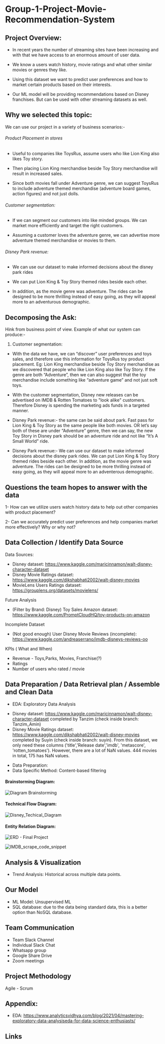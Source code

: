 # Group-1-Project-Movie-Recommendation-System

## Project Overview: 

- In recent years the number of streaming sites have been increasing and with that we have access to an enormous amount of user data. 

- We know a users watch history, movie ratings and what other similar movies or genres they like. 

- Using this dataset we want to predict user preferences and how to market certain products based on their interests. 

- Our ML model will be providing recommendations based on Disney franchises. But can be used with other streaming datasets as well.


## Why we selected this topic: 

We can use our project in a variety of business scenarios:-

###### Product Placement in stores
- Useful to companies like ToysRus, assume users who like Lion King also likes Toy story.

- Then placing Lion King merchandise beside Toy Story merchandise will result in increased sales. 

- Since both movies fall under Adventure genre, we can suggest ToysRus to include adventure themed merchandise (adventure board games, action figures) and not
just dolls.

###### Customer segmentation: 

- If we can segment our customers into like minded groups. We can market more efficiently and target the right customers.

- Assuming a customer loves the adventure genre, we can advertise more adventure themed merchandise or movies to them.

###### Disney Park revenue: 

- We can use our dataset to make informed decisions about the disney park rides 

- We can put Lion King & Toy Story themed rides beside each other. 

- In addition, as the movie genre was adventure. The rides can be designed to be more thrilling instead of easy going, as they will appeal more to an adventurous  demographic.


## Decomposing the Ask: 

Hink from business point of view. Example of what our system can produce:-

1. Customer segmentation:

* With the data we have, we can “discover” user preferences and toys sales, and therefore use this information for ToysRus toy product placement. Eg: Lion King merchandise beside Toy Story merchandise as we discovered that people who like Lion King also like Toy Story. If the genre are both “Adventure”, then we can also suggest that the toy merchandise include something like “adventure game” and not just soft toys.

* With the customer segmentation, Disney new releases can be advertised on IMDB & Rotten Tomatoes to "look alike" customers. Therefore Disney is spending the marketing ads funds in a targeted manner.

* Disney Park revenue:- the same can be said about park. Fast pass for Lion King & Toy Story as the same people like both movies. OR let’s say both of these are under “Adventure” genre, then we can say, the new Toy Story in Disney park should be an adventure ride and not like “It’s A Small World” ride.

* Disney Park revenue:- We can use our dataset to make informed decisions about the disney park rides. We can put Lion King & Toy Story themed rides beside each other. In addition, as the movie genre was adventure. The rides can be designed to be more thrilling instead of easy going, as they will appeal more to an adventerous demographic.

## Questions the team hopes to answer with the data

1- How can we utilize users watch history data to help out other companies with product placement?

2- Can we accurately predict user preferences and help companies market more effectively? Why or why not?


## Data Collection / Identify Data Source

Data Sources: 

- Disney dataset: https://www.kaggle.com/maricinnamon/walt-disney-character-dataset
- Disney Movie Ratings dataset: https://www.kaggle.com/dikshabhati2002/walt-disney-movies
- MovieLens Users Ratings dataset: https://grouplens.org/datasets/movielens/

Future Analysis
- (Filter by Brand: Disney) Toy Sales Amazon dataset: https://www.kaggle.com/PromptCloudHQ/toy-products-on-amazon

Incomplete Dataset
- (Not good enough) User Disney Movie Reviews (incomplete): https://www.kaggle.com/andreaserrano/imdb-disneys-reviews-oo

KPIs ( What and When)

- Revenue - Toys,Parks, Movies, Franchise(?)
- Ratings
- Number of users who rated / movie

## Data Preparation / Data Retrieval plan /  Assemble and Clean Data

- EDA: Exploratory Data Analysis
* Disney dataset: https://www.kaggle.com/maricinnamon/walt-disney-character-dataset completed by Tanzim (check inside branch: Tanzim_Amin)
* Disney Movie Ratings dataset: https://www.kaggle.com/dikshabhati2002/walt-disney-movies completed by Suyin (check inside branch: suyin). From this dataset, we only need these columns ('title','Release date','imdb', 'metascore', 'rotten_tomatoes'). However, there are a lot of NaN values. 444 movies in total, 175 has NaN values.

- Data Preparation:
- Data Specific Method: Content-based filtering

#### Brainstorming Diagram: 

![Diagram Brainstorming](https://user-images.githubusercontent.com/93067732/161170113-75ebb248-54ca-4963-b9bd-8930a1a5d5fe.JPG)

#### Technical Flow Diagram: 

![Disney_Techical_Diagram](https://user-images.githubusercontent.com/93067732/161170074-14f3234e-5f84-410b-b2b8-eabd703e5680.png)

#### Entity Relation Diagram: 

![ERD - Final Project ](https://user-images.githubusercontent.com/93067732/161170097-adc63260-ecbd-4b2b-8eba-1b360be93a0d.png)


![IMDB_scrape_code_snippet](https://user-images.githubusercontent.com/93067732/161175514-9ce1a90f-3031-4de9-8e33-19427e5a5b43.png)



## Analysis & Visualization

- Trend Analysis: Historical across multiple data points.

## Our Model

- ML Model: Unsupervised ML
- SQL database: due to the data being standard data, this is a better option than NoSQL database.

## Team Communication

- Team Slack Channel
- Individual Slack Chat
- Whatsapp group
- Google Share Drive
- Zoom meetings

## Project Methodology
Agile - Scrum

## Appendix: 
* EDA: https://www.analyticsvidhya.com/blog/2021/04/mastering-exploratory-data-analysiseda-for-data-science-enthusiasts/


## Links
